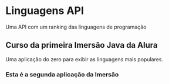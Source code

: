 # Linguagens API

Uma API com um ranking das linguagens de programação

## Curso da primeira Imersão Java da Alura

Uma aplicação do zero para exibir as linguagens mais populares.

### Esta é a segunda aplicação da Imersão
